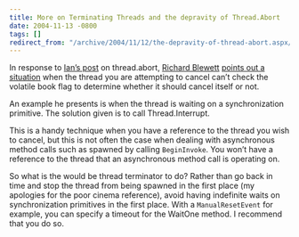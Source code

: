 ```yaml
---
title: More on Terminating Threads and the depravity of Thread.Abort
date: 2004-11-13 -0800
tags: []
redirect_from: "/archive/2004/11/12/the-depravity-of-thread-abort.aspx/"
---
```


In response to [Ian’s
post](http://www.interact-sw.co.uk/iangblog/2004/11/12/cancellation "Ian Griffiths")
on thread.abort, [Richard
Blewett](http://www.dotnetconsult.co.uk/weblog/ "Richard Blewett's blog")
[points out a
situation](http://www.dotnetconsult.co.uk/weblog/permalink.aspx/4f52c396-1b0d-4419-8871-6ca6992460ca "Ian on Thread.Abort and a Comment")
when the thread you are attempting to cancel can’t check the volatile
book flag to determine whether it should cancel itself or not.

An example he presents is when the thread is waiting on a
synchronization primitive. The solution given is to call
Thread.Interrupt.

This is a handy technique when you have a reference to the thread you
wish to cancel, but this is not often the case when dealing with
asynchronous method calls such as spawned by calling `BeginInvoke`. You
won’t have a reference to the thread that an asynchronous method call is
operating on.

So what is the would be thread terminator to do? Rather than go back in
time and stop the thread from being spawned in the first place (my
apologies for the poor cinema reference), avoid having indefinite waits
on synchronization primitives in the first place. With a
`ManualResetEvent` for example, you can specify a timeout for the
WaitOne method. I recommend that you do so.

